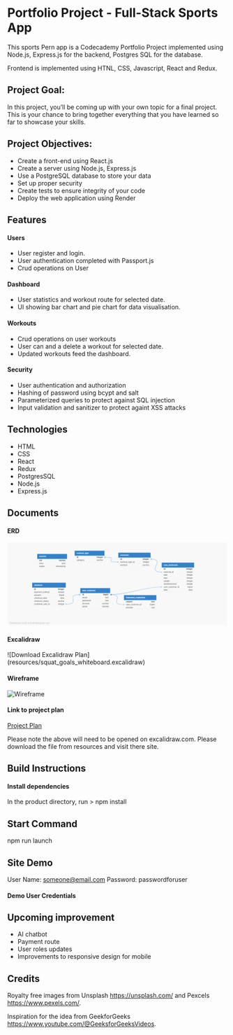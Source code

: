 # Portfolio Project - Full-Stack Sports App
This sports Pern app is a Codecademy Portfolio Project implemented using Node.js, Express.js for the backend, Postgres SQL for the database. 

Frontend is implemented using HTNL, CSS, Javascript, React and Redux.

## Project Goal:

In this project, you’ll be coming up with your own topic for a final project. This is your chance to bring together everything that you have learned so far to showcase your skills. 

## Project Objectives:

- Create a front-end using React.js
- Create a server using Node.js, Express.js
- Use a PostgreSQL database to store your data
- Set up proper security
- Create tests to ensure integrity of your code
- Deploy the web application using Render

## Features

#### Users
- User register and login.
- User authentication completed with Passport.js
- Crud operations on User

#### Dashboard
- User statistics and workout route for selected date. 
- UI showing bar chart and pie chart for data visualisation.

#### Workouts
- Crud operations on user workouts
- User can and a delete a workout for selected date.
- Updated workouts feed the dashboard.

#### Security
- User authentication and authorization
- Hashing of password using bcypt and salt
- Parameterized queries to protect against SQL injection
- Input validation and sanitizer to protect againt XSS attacks

## Technologies
- HTML
- CSS
- React
- Redux
- PostgresSQL
- Node.js
- Express.js

## Documents

#### ERD
![ERD](resources/database_design.png)

#### Excalidraw
![Download Excalidraw Plan] (resources/squat_goals_whiteboard.excalidraw)

#### Wireframe
![Wireframe](resources/squat-goals_wireframe.png)

#### Link to project plan
[Project Plan](https://github.com/users/Kdevop/projects/5/views/2)

Please note the above will need to be opened on excalidraw.com. Please download the file from resources and visit there site.

## Build Instructions

#### Install dependencies
In the product directory, run > npm install

## Start Command
npm run launch

## Site Demo
User Name: someone@email.com
Password: passwordforuser

#### Demo User Credentials

## Upcoming improvement
- AI chatbot
- Payment route
- User roles updates
- Improvements to responsive design for mobile

## Credits

Royalty free images from Unsplash https://unsplash.com/ and Pexcels https://www.pexels.com/.

Inspiration for the idea from GeekforGeeks https://www.youtube.com/@GeeksforGeeksVideos.

